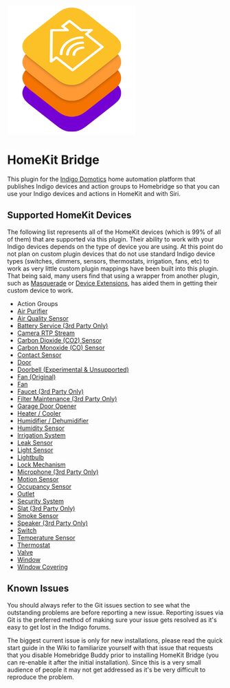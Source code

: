 ![](https://github.com/Colorado4Wheeler/WikiDocs/blob/master/HomeKit-Bridge/logo.png)

# HomeKit Bridge

This plugin for the [Indigo Domotics](http://www.indigodomo.com/) home automation platform that publishes Indigo devices and action groups to Homebridge so that you can use your Indigo devices and actions in HomeKit and with Siri.

## Supported HomeKit Devices

The following list represents all of the HomeKit devices (which is 99% of all of them) that are supported via this plugin.  Their ability to work with your Indigo devices depends on the type of device you are using.  At this point do not plan on custom plugin devices that do not use standard Indigo device types (switches, dimmers, sensors, thermostats, irrigation, fans, etc) to work as very little custom plugin mappings have been built into this plugin.  That being said, many users find that using a wrapper from another plugin, such as [Masquerade](http://www.indigodomo.com/pluginstore/34/) or [Device Extensions](http://www.indigodomo.com/pluginstore/126/), has aided them in getting their custom device to work.

* Action Groups
* [Air Purifier](https://github.com/Colorado4Wheeler/HomeKit-Bridge/wiki/HomeKit-Model-Reference#airpurifier)
* [Air Quality Sensor](https://github.com/Colorado4Wheeler/HomeKit-Bridge/wiki/HomeKit-Model-Reference#airqualitysensor)
* [Battery Service (3rd Party Only)](https://github.com/Colorado4Wheeler/HomeKit-Bridge/wiki/HomeKit-Model-Reference#batteryservice)
* [Camera RTP Stream](https://github.com/Colorado4Wheeler/HomeKit-Bridge/wiki/HomeKit-Model-Reference#camerartpstreammanagement)
* [Carbon Dioxide (CO2) Sensor](https://github.com/Colorado4Wheeler/HomeKit-Bridge/wiki/HomeKit-Model-Reference#carbondioxidesensor)
* [Carbon Monoxide (CO) Sensor](https://github.com/Colorado4Wheeler/HomeKit-Bridge/wiki/HomeKit-Model-Reference#carbonmonoxidesensor)
* [Contact Sensor](https://github.com/Colorado4Wheeler/HomeKit-Bridge/wiki/HomeKit-Model-Reference#contactsensor)
* [Door](https://github.com/Colorado4Wheeler/HomeKit-Bridge/wiki/HomeKit-Model-Reference#door)
* [Doorbell (Experimental & Unsupported)](https://github.com/Colorado4Wheeler/HomeKit-Bridge/wiki/HomeKit-Model-Reference#doorbell)
* [Fan (Original)](https://github.com/Colorado4Wheeler/HomeKit-Bridge/wiki/HomeKit-Model-Reference#fan)
* [Fan](https://github.com/Colorado4Wheeler/HomeKit-Bridge/wiki/HomeKit-Model-Reference#fanv2)
* [Faucet (3rd Party Only)](https://github.com/Colorado4Wheeler/HomeKit-Bridge/wiki/HomeKit-Model-Reference#faucet)
* [Filter Maintenance (3rd Party Only)](https://github.com/Colorado4Wheeler/HomeKit-Bridge/wiki/HomeKit-Model-Reference#filtermaintenance)
* [Garage Door Opener](https://github.com/Colorado4Wheeler/HomeKit-Bridge/wiki/HomeKit-Model-Reference#garagedooropener)
* [Heater / Cooler](https://github.com/Colorado4Wheeler/HomeKit-Bridge/wiki/HomeKit-Model-Reference#heatercooler)
* [Humidifier / Dehumidifier](https://github.com/Colorado4Wheeler/HomeKit-Bridge/wiki/HomeKit-Model-Reference#humidifierdehumidifier)
* [Humidity Sensor](https://github.com/Colorado4Wheeler/HomeKit-Bridge/wiki/HomeKit-Model-Reference#humiditysensor)
* [Irrigation System](https://github.com/Colorado4Wheeler/HomeKit-Bridge/wiki/HomeKit-Model-Reference#irrigationsystem)
* [Leak Sensor](https://github.com/Colorado4Wheeler/HomeKit-Bridge/wiki/HomeKit-Model-Reference#leaksensor)
* [Light Sensor](https://github.com/Colorado4Wheeler/HomeKit-Bridge/wiki/HomeKit-Model-Reference#lightsensor)
* [Lightbulb](https://github.com/Colorado4Wheeler/HomeKit-Bridge/wiki/HomeKit-Model-Reference#lightbulb)
* [Lock Mechanism](https://github.com/Colorado4Wheeler/HomeKit-Bridge/wiki/HomeKit-Model-Reference#lockmechanism)
* [Microphone (3rd Party Only)](https://github.com/Colorado4Wheeler/HomeKit-Bridge/wiki/HomeKit-Model-Reference#microphone)
* [Motion Sensor](https://github.com/Colorado4Wheeler/HomeKit-Bridge/wiki/HomeKit-Model-Reference#motionsensor)
* [Occupancy Sensor](https://github.com/Colorado4Wheeler/HomeKit-Bridge/wiki/HomeKit-Model-Reference#occupancysensor)
* [Outlet](https://github.com/Colorado4Wheeler/HomeKit-Bridge/wiki/HomeKit-Model-Reference#outlet)
* [Security System](https://github.com/Colorado4Wheeler/HomeKit-Bridge/wiki/HomeKit-Model-Reference#securitysystem)
* [Slat (3rd Party Only)](https://github.com/Colorado4Wheeler/HomeKit-Bridge/wiki/HomeKit-Model-Reference#slat)
* [Smoke Sensor](https://github.com/Colorado4Wheeler/HomeKit-Bridge/wiki/HomeKit-Model-Reference#smokesensor)
* [Speaker (3rd Party Only)](https://github.com/Colorado4Wheeler/HomeKit-Bridge/wiki/HomeKit-Model-Reference#speaker)
* [Switch](https://github.com/Colorado4Wheeler/HomeKit-Bridge/wiki/HomeKit-Model-Reference#switch)
* [Temperature Sensor](https://github.com/Colorado4Wheeler/HomeKit-Bridge/wiki/HomeKit-Model-Reference#temperaturesensor)
* [Thermostat](https://github.com/Colorado4Wheeler/HomeKit-Bridge/wiki/HomeKit-Model-Reference#thermostat)
* [Valve](https://github.com/Colorado4Wheeler/HomeKit-Bridge/wiki/HomeKit-Model-Reference#valve)
* [Window](https://github.com/Colorado4Wheeler/HomeKit-Bridge/wiki/HomeKit-Model-Reference#window)
* [Window Covering](https://github.com/Colorado4Wheeler/HomeKit-Bridge/wiki/HomeKit-Model-Reference#windowcovering)

## Known Issues

You should always refer to the Git issues section to see what the outstanding problems are before reporting a new issue.  Reporting issues via Git is the preferred method of making sure your issue gets resolved as it's easy to get lost in the Indigo forums.

The biggest current issue is only for new installations, please read the quick start guide in the Wiki to familiarize yourself with that issue that requests that you disable Homebridge Buddy prior to installing HomeKit Bridge (you can re-enable it after the initial installation).  Since this is a very small audience of people it may not get addressed as it's be very difficult to reproduce the problem.